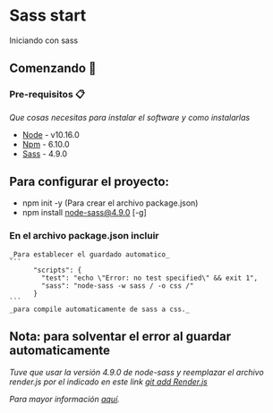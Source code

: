 # Sass start
   Iniciando con sass

## Comenzando 🚀

### Pre-requisitos 📋

_Que cosas necesitas para instalar el software y como instalarlas_
  * [Node](https://nodejs.org/es/)        - v10.16.0
  * [Npm](https://www.npmjs.com/get-npm)  - 6.10.0
  * [Sass](https://sass-lang.com/)        - 4.9.0

## Para configurar el proyecto:
  *  npm init -y (Para crear el archivo package.json)
  *  npm install node-sass@4.9.0  [-g]


### En el archivo package.json incluir 
    _Para establecer el guardado automatico_
    ```
          "scripts": {
            "test": "echo \"Error: no test specified\" && exit 1",
            "sass": "node-sass -w sass / -o css /"
          }
    ```
    _para compile automaticamente de sass a css._
  
  ## Nota: para solventar el error al guardar automaticamente
  
   _Tuve que usar la versión 4.9.0 de node-sass y reemplazar el archivo render.js por el indicado en este link [git add Render.js](https://github.com/marcosbozzani/node-sass/blob/bug-vscode-watch/lib/render.js)_

  _Para mayor información [aquí](https://github.com/sass/node-sass/issues/1894#issuecomment-390199128)._
    
  
